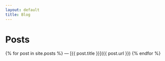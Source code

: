 ```yaml
---
layout: default
title: Blog
---
```


<div class="auto">

# Posts

{% for post in site.posts %}
— [{{ post.title }}]({{ post.url }})
{% endfor %}

</div>
